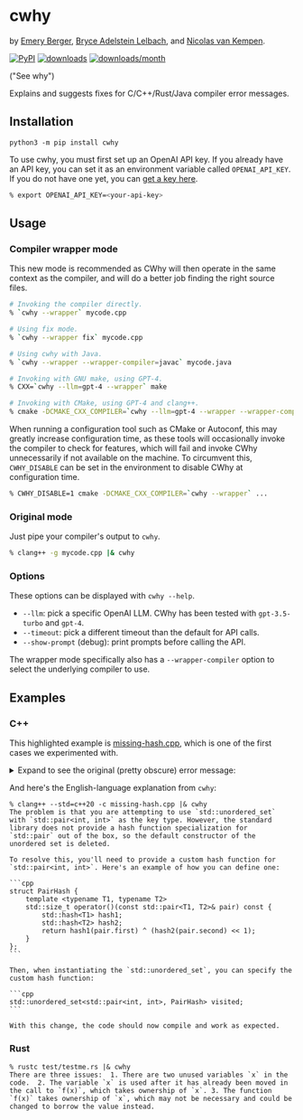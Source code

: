 # cwhy

by [Emery Berger](https://emeryberger.com), [Bryce Adelstein Lelbach](https://twitter.com/blelbach?lang=en), and
[Nicolas van Kempen](https://nvankempen.com/).

[![PyPI](https://img.shields.io/pypi/v/cwhy.svg)](https://pypi.org/project/cwhy/)
[![downloads](https://static.pepy.tech/badge/cwhy)](https://pepy.tech/project/cwhy)
[![downloads/month](https://static.pepy.tech/badge/cwhy/month)](https://pepy.tech/project/cwhy)

("See why")

Explains and suggests fixes for C/C++/Rust/Java compiler error messages.

## Installation

```
python3 -m pip install cwhy
```

To use cwhy, you must first set up an OpenAI API key. If you already have an API key, you can set it as an environment
variable called `OPENAI_API_KEY`. If you do not have one yet, you can
[get a key here](https://platform.openai.com/account/api-keys).

```bash
% export OPENAI_API_KEY=<your-api-key>
```

## Usage

### Compiler wrapper mode

This new mode is recommended as CWhy will then operate in the same context as the compiler, and will do a better job
finding the right source files.

```bash
# Invoking the compiler directly.
% `cwhy --wrapper` mycode.cpp

# Using fix mode.
% `cwhy --wrapper fix` mycode.cpp

# Using cwhy with Java.
% `cwhy --wrapper --wrapper-compiler=javac` mycode.java

# Invoking with GNU make, using GPT-4.
% CXX=`cwhy --llm=gpt-4 --wrapper` make

# Invoking with CMake, using GPT-4 and clang++.
% cmake -DCMAKE_CXX_COMPILER=`cwhy --llm=gpt-4 --wrapper --wrapper-compiler=clang++` ...
```

When running a configuration tool such as CMake or Autoconf, this may greatly increase configuration time, as these
tools will occasionally invoke the compiler to check for features, which will fail and invoke CWhy unnecessarily if not
available on the machine. To circumvent this, `CWHY_DISABLE` can be set in the environment to disable CWhy at
configuration time.

```bash
% CWHY_DISABLE=1 cmake -DCMAKE_CXX_COMPILER=`cwhy --wrapper` ...
```

### Original mode

Just pipe your compiler's output to `cwhy`.

```bash
% clang++ -g mycode.cpp |& cwhy
```

### Options

These options can be displayed with `cwhy --help`.

 -  `--llm`: pick a specific OpenAI LLM. CWhy has been tested with `gpt-3.5-turbo` and `gpt-4`.
 -  `--timeout`: pick a different timeout than the default for API calls.
 -  `--show-prompt` (debug): print prompts before calling the API.

The wrapper mode specifically also has a `--wrapper-compiler` option to select the underlying compiler to use.

## Examples

### C++

This highlighted example is [missing-hash.cpp](tests/c++/missing-hash.cpp), which is one of the first cases we
experimented with.

<details>
<summary>
Expand to see the original (pretty obscure) error message:
</summary>

```
% clang++ --std=c++20 -c missing-hash.cpp
missing-hash.cpp:13:45: error: call to implicitly-deleted default constructor of 'std::unordered_set<std::pair<int, int>>'
    std::unordered_set<std::pair<int, int>> visited;
                                            ^
/usr/lib/gcc/x86_64-linux-gnu/10/../../../../include/c++/10/bits/unordered_set.h:135:7: note: explicitly defaulted function was implicitly deleted here
      unordered_set() = default;
      ^
/usr/lib/gcc/x86_64-linux-gnu/10/../../../../include/c++/10/bits/unordered_set.h:100:18: note: default constructor of 'unordered_set<std::pair<int, int>>' is implicitly deleted because field '_M_h' has a deleted default constructor
      _Hashtable _M_h;
                 ^
/usr/lib/gcc/x86_64-linux-gnu/10/../../../../include/c++/10/bits/hashtable.h:451:7: note: explicitly defaulted function was implicitly deleted here
      _Hashtable() = default;
      ^
/usr/lib/gcc/x86_64-linux-gnu/10/../../../../include/c++/10/bits/hashtable.h:174:7: note: default constructor of '_Hashtable<std::pair<int, int>, std::pair<int, int>, std::allocator<std::pair<int, int>>, std::__detail::_Identity, std::equal_to<std::pair<int, int>>, std::hash<std::pair<int, int>>, std::__detail::_Mod_range_hashing, std::__detail::_Default_ranged_hash, std::__detail::_Prime_rehash_policy, std::__detail::_Hashtable_traits<true, true, true>>' is implicitly deleted because base class '__detail::_Hashtable_base<pair<int, int>, pair<int, int>, _Identity, equal_to<pair<int, int>>, hash<pair<int, int>>, _Mod_range_hashing, _Default_ranged_hash, _Hashtable_traits<true, true, true>>' has a deleted default constructor
    : public __detail::_Hashtable_base<_Key, _Value, _ExtractKey, _Equal,
      ^
/usr/lib/gcc/x86_64-linux-gnu/10/../../../../include/c++/10/bits/hashtable_policy.h:1791:5: note: explicitly defaulted function was implicitly deleted here
    _Hashtable_base() = default;
    ^
/usr/lib/gcc/x86_64-linux-gnu/10/../../../../include/c++/10/bits/hashtable_policy.h:1726:5: note: default constructor of '_Hashtable_base<std::pair<int, int>, std::pair<int, int>, std::__detail::_Identity, std::equal_to<std::pair<int, int>>, std::hash<std::pair<int, int>>, std::__detail::_Mod_range_hashing, std::__detail::_Default_ranged_hash, std::__detail::_Hashtable_traits<true, true, true>>' is implicitly deleted because base class '_Hash_code_base<pair<int, int>, pair<int, int>, _Identity, hash<pair<int, int>>, _Mod_range_hashing, _Default_ranged_hash, _Hashtable_traits<true, true, true>::__hash_cached::value>' has a deleted default constructor
  : public _Hash_code_base<_Key, _Value, _ExtractKey, _H1, _H2, _Hash,
    ^
/usr/lib/gcc/x86_64-linux-gnu/10/../../../../include/c++/10/bits/hashtable_policy.h:1368:7: note: explicitly defaulted function was implicitly deleted here
      _Hash_code_base() = default;
      ^
/usr/lib/gcc/x86_64-linux-gnu/10/../../../../include/c++/10/bits/hashtable_policy.h:1344:7: note: default constructor of '_Hash_code_base<std::pair<int, int>, std::pair<int, int>, std::__detail::_Identity, std::hash<std::pair<int, int>>, std::__detail::_Mod_range_hashing, std::__detail::_Default_ranged_hash, true>' is implicitly deleted because base class '_Hashtable_ebo_helper<1, hash<pair<int, int>>>' has a deleted default constructor
      private _Hashtable_ebo_helper<1, _H1>,
      ^
/usr/lib/gcc/x86_64-linux-gnu/10/../../../../include/c++/10/bits/hashtable_policy.h:1112:7: note: explicitly defaulted function was implicitly deleted here
      _Hashtable_ebo_helper() = default;
      ^
/usr/lib/gcc/x86_64-linux-gnu/10/../../../../include/c++/10/bits/hashtable_policy.h:1110:7: note: default constructor of '_Hashtable_ebo_helper<1, std::hash<std::pair<int, int>>, true>' is implicitly deleted because base class 'std::hash<std::pair<int, int>>' has a deleted default constructor
    : private _Tp
      ^
/usr/lib/gcc/x86_64-linux-gnu/10/../../../../include/c++/10/bits/functional_hash.h:101:19: note: default constructor of 'hash<std::pair<int, int>>' is implicitly deleted because base class '__hash_enum<pair<int, int>>' has no default constructor
    struct hash : __hash_enum<_Tp>
                  ^
In file included from missing-hash.cpp:1:
In file included from /usr/lib/gcc/x86_64-linux-gnu/10/../../../../include/c++/10/functional:61:
In file included from /usr/lib/gcc/x86_64-linux-gnu/10/../../../../include/c++/10/unordered_map:46:
In file included from /usr/lib/gcc/x86_64-linux-gnu/10/../../../../include/c++/10/bits/hashtable.h:35:
/usr/lib/gcc/x86_64-linux-gnu/10/../../../../include/c++/10/bits/hashtable_policy.h:1377:2: error: static assertion failed due to requirement 'std::__is_invocable<const std::hash<std::pair<int, int>> &, const std::pair<int, int> &>{}': hash function must be invocable with an argument of key type
        static_assert(__is_invocable<const _H1&, const _Key&>{},
        ^             ~~~~~~~~~~~~~~~~~~~~~~~~~~~~~~~~~~~~~~~~~
/usr/lib/gcc/x86_64-linux-gnu/10/../../../../include/c++/10/bits/hashtable.h:1675:29: note: in instantiation of member function 'std::__detail::_Hash_code_base<std::pair<int, int>, std::pair<int, int>, std::__detail::_Identity, std::hash<std::pair<int, int>>, std::__detail::_Mod_range_hashing, std::__detail::_Default_ranged_hash, true>::_M_hash_code' requested here
        __hash_code __code = this->_M_hash_code(__k);
                                   ^
/usr/lib/gcc/x86_64-linux-gnu/10/../../../../include/c++/10/bits/hashtable.h:788:11: note: in instantiation of function template specialization 'std::_Hashtable<std::pair<int, int>, std::pair<int, int>, std::allocator<std::pair<int, int>>, std::__detail::_Identity, std::equal_to<std::pair<int, int>>, std::hash<std::pair<int, int>>, std::__detail::_Mod_range_hashing, std::__detail::_Default_ranged_hash, std::__detail::_Prime_rehash_policy, std::__detail::_Hashtable_traits<true, true, true>>::_M_emplace<const std::pair<int, int> &>' requested here
        { return _M_emplace(__unique_keys(), std::forward<_Args>(__args)...); }
                 ^
/usr/lib/gcc/x86_64-linux-gnu/10/../../../../include/c++/10/bits/unordered_set.h:377:16: note: in instantiation of function template specialization 'std::_Hashtable<std::pair<int, int>, std::pair<int, int>, std::allocator<std::pair<int, int>>, std::__detail::_Identity, std::equal_to<std::pair<int, int>>, std::hash<std::pair<int, int>>, std::__detail::_Mod_range_hashing, std::__detail::_Default_ranged_hash, std::__detail::_Prime_rehash_policy, std::__detail::_Hashtable_traits<true, true, true>>::emplace<const std::pair<int, int> &>' requested here
        { return _M_h.emplace(std::forward<_Args>(__args)...); }
                      ^
missing-hash.cpp:20:44: note: in instantiation of function template specialization 'std::unordered_set<std::pair<int, int>>::emplace<const std::pair<int, int> &>' requested here
        const auto [_, inserted] = visited.emplace(n->position);
                                           ^
In file included from missing-hash.cpp:1:
In file included from /usr/lib/gcc/x86_64-linux-gnu/10/../../../../include/c++/10/functional:61:
In file included from /usr/lib/gcc/x86_64-linux-gnu/10/../../../../include/c++/10/unordered_map:46:
In file included from /usr/lib/gcc/x86_64-linux-gnu/10/../../../../include/c++/10/bits/hashtable.h:35:
/usr/lib/gcc/x86_64-linux-gnu/10/../../../../include/c++/10/bits/hashtable_policy.h:1379:9: error: type 'const std::hash<std::pair<int, int>>' does not provide a call operator
        return _M_h1()(__k);
               ^~~~~~~
3 errors generated.
```
</details>

And here's the English-language explanation from `cwhy`:

````
% clang++ --std=c++20 -c missing-hash.cpp |& cwhy
The problem is that you are attempting to use `std::unordered_set`
with `std::pair<int, int>` as the key type. However, the standard
library does not provide a hash function specialization for
`std::pair` out of the box, so the default constructor of the
unordered set is deleted.

To resolve this, you'll need to provide a custom hash function for
`std::pair<int, int>`. Here's an example of how you can define one:

```cpp
struct PairHash {
    template <typename T1, typename T2>
    std::size_t operator()(const std::pair<T1, T2>& pair) const {
        std::hash<T1> hash1;
        std::hash<T2> hash2;
        return hash1(pair.first) ^ (hash2(pair.second) << 1);
    }
};
```

Then, when instantiating the `std::unordered_set`, you can specify the
custom hash function:

```cpp
std::unordered_set<std::pair<int, int>, PairHash> visited;
```

With this change, the code should now compile and work as expected.
````


### Rust

```
% rustc test/testme.rs |& cwhy
There are three issues:  1. There are two unused variables `x` in the
code.  2. The variable `x` is used after it has already been moved in
the call to `f(x)`, which takes ownership of `x`. 3. The function
`f(x)` takes ownership of `x`, which may not be necessary and could be
changed to borrow the value instead.
```
